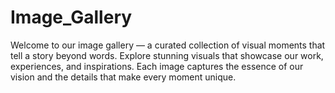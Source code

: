 # Image_Gallery
Welcome to our image gallery — a curated collection of visual moments that tell a story beyond words. Explore stunning visuals that showcase our work, experiences, and inspirations. Each image captures the essence of our vision and the details that make every moment unique. 
